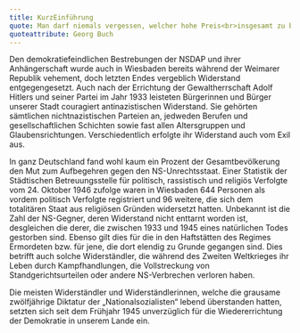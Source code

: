 ```yaml
---
title: KurzEinführung
quote: Man darf niemals vergessen, welcher hohe Preis<br>insgesamt zu bezahlen war, nur weil die Demokraten unserer<br>ersten deutschen Republik in einer zweifellos schwierigen Situation<br>nicht zusammenzufinden vermochten.
quoteattribute: Georg Buch
---
```



Den demokratiefeindlichen Bestrebungen der NSDAP und ihrer
Anhängerschaft wurde auch in Wiesbaden bereits während der Weimarer
Republik vehement, doch letzten Endes vergeblich Widerstand
entgegengesetzt. Auch nach der Errichtung der Gewaltherrschaft Adolf
Hitlers und seiner Partei im Jahr 1933 leisteten Bürgerinnen und Bürger
unserer Stadt couragiert antinazistischen Widerstand. Sie gehörten
sämtlichen nichtnazistischen Parteien an, jedweden Berufen und
gesellschaftlichen Schichten sowie fast allen Altersgruppen und
Glaubensrichtungen. Verschiedentlich erfolgte ihr Widerstand auch vom
Exil aus.

In ganz Deutschland fand wohl kaum ein Prozent der Gesamtbevölkerung den
Mut zum Aufbegehren gegen den NS-Unrechtsstaat. Einer Statistik der
Städtischen Betreuungsstelle für politisch, rassistisch und religiös
Verfolgte vom 24. Oktober 1946 zufolge waren in Wiesbaden 644 Personen
als vordem politisch Verfolgte registriert und 96 weitere, die sich dem
totalitären Staat aus religiösen Gründen widersetzt hatten. Unbekannt
ist die Zahl der NS-Gegner, deren Widerstand nicht enttarnt worden ist,
desgleichen die derer, die zwischen 1933 und 1945 eines natürlichen
Todes gestorben sind. Ebenso gilt dies für die in den Haftstätten des
Regimes Ermordeten bzw. für jene, die dort elendig zu Grunde gegangen
sind. Dies betrifft auch solche Widerständler, die während des Zweiten
Weltkrieges ihr Leben durch Kampfhandlungen, die Vollstreckung von
Standgerichtsurteilen oder andere NS-Verbrechen verloren haben.

Die meisten Widerständler und Widerständlerinnen, welche die grausame
zwölfjährige Diktatur der „Nationalsozialisten“ lebend überstanden
hatten, setzten sich seit dem Frühjahr 1945 unverzüglich für die
Wiedererrichtung der Demokratie in unserem Lande ein.
